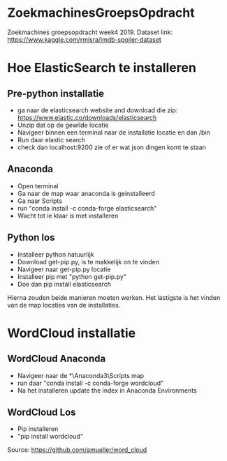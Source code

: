 # ZoekmachinesGroepsOpdracht
Zoekmachines groepsopdracht week4 2019.
Dataset link: 
https://www.kaggle.com/rmisra/imdb-spoiler-dataset

# Hoe ElasticSearch te installeren
## Pre-python installatie
- ga naar de elasticsearch website and download die zip: https://www.elastic.co/downloads/elasticsearch
- Unzip dat op de gewilde locatie
- Navigeer binnen een terminal naar de installatie locatie en dan /bin
- Run daar elastic search
- check dan localhost:9200 zie of er wat json dingen komt te staan

## Anaconda
- Open terminal
- Ga naar de map waar anaconda is geinstalleerd
- Ga naar Scripts
- run "conda install -c conda-forge elasticsearch"
- Wacht tot ie klaar is met installeren

## Python los
- Installeer python natuurlijk
- Download get-pip.py, is te makkelijk on te vinden
- Navigeer naar get-pip.py locatie
- Installeer pip met "python get-pip.py"
- Doe dan pip install elasticsearch

Hierna zouden beide manieren moeten werken. Het lastigste is het vinden van de map locaties van de installaties.

# WordCloud installatie
## WordCloud Anaconda
- Navigeer naar de *\Anaconda3\Scripts map
- run daar "conda install -c conda-forge wordcloud"
- Na het installeren update the index in Anaconda Environments

## WordCloud Los
- Pip installeren
- "pip install wordcloud"

Source: https://github.com/amueller/word_cloud
